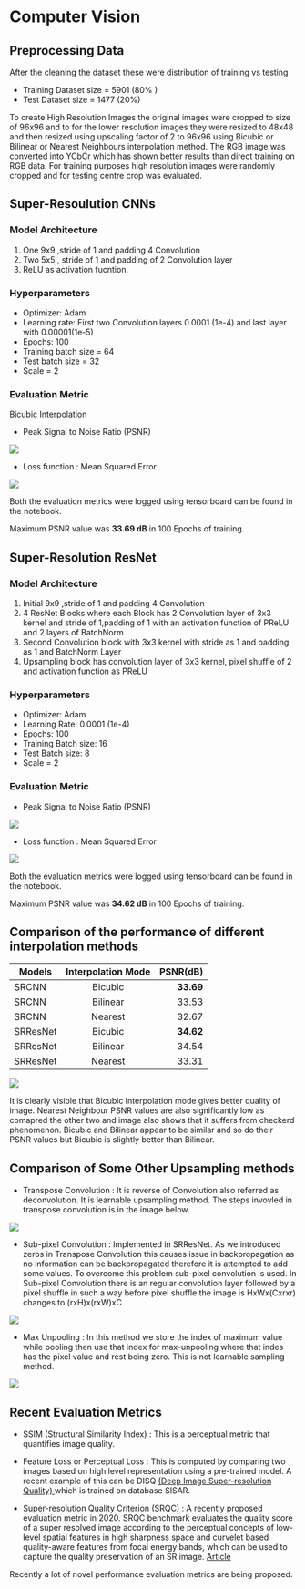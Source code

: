 # Computer Vision

## Preprocessing Data
After the cleaning the dataset these were distribution of training vs testing
* Training Dataset size = 5901 (80% )
* Test Dataset size = 1477 (20%)

To create High Resolution Images the original images were cropped to size of 96x96 and to for the lower resolution images they were resized to 48x48 and then resized using upscaling factor of 2 to 96x96 using Bicubic or Bilinear or Nearest Neighbours interpolation method. The RGB image was converted into YCbCr which has shown better results than direct training on RGB data. For training purposes high resolution images were randomly cropped and for testing centre crop was evaluated.

## Super-Resoulution CNNs

### Model Architecture
1. One 9x9 ,stride of 1 and padding 4 Convolution
2. Two 5x5 , stride of 1 and padding of 2 Convolution layer
3. ReLU as activation fucntion.

### Hyperparameters
* Optimizer: Adam
* Learning rate: First two Convolution layers 0.0001 (1e-4) and last layer with 0.00001(1e-5)
* Epochs: 100
* Training batch size = 64
* Test batch size = 32
* Scale = 2

### Evaluation Metric
Bicubic Interpolation
* Peak Signal to Noise Ratio (PSNR)
<img src="https://github.com/soham-chitnis10/SAiDL-Spring-Assignment-2022/blob/main/CV/results/PSNR%20vs%20Epoch_SRCNN.svg">

* Loss function : Mean Squared Error
<img src="https://github.com/soham-chitnis10/SAiDL-Spring-Assignment-2022/blob/main/CV/results/Loss%20vs%20Epoch_SRCNN.svg">

Both the evaluation metrics were logged using tensorboard can be found in the notebook.

Maximum PSNR value was **33.69 dB** in 100 Epochs of training.

## Super-Resolution ResNet

### Model Architecture
1. Initial 9x9 ,stride of 1 and padding 4 Convolution
2. 4 ResNet Blocks where each Block has 2 Convolution layer of 3x3 kernel and stride of 1,padding of 1 with an activation function of PReLU and 2 layers of BatchNorm
3. Second Convolution block with 3x3 kernel with stride as 1 and padding as 1 and BatchNorm Layer
4. Upsampling block has convolution layer of 3x3 kernel, pixel shuffle of 2 and activation function as PReLU

### Hyperparameters
* Optimizer: Adam
* Learning Rate: 0.0001 (1e-4)
* Epochs: 100
* Training Batch size: 16 
* Test Batch size: 8
* Scale = 2
    
### Evaluation Metric

* Peak Signal to Noise Ratio (PSNR)
<img src="https://github.com/soham-chitnis10/SAiDL-Spring-Assignment-2022/blob/main/CV/results/PSNR%20vs%20Epoch_SRResNet.svg">

* Loss function : Mean Squared Error
<img src="https://github.com/soham-chitnis10/SAiDL-Spring-Assignment-2022/blob/main/CV/results/Loss%20vs%20Epoch_SRResNet.svg">

Both the evaluation metrics were logged using tensorboard can be found in the notebook.

Maximum PSNR value was **34.62 dB** in 100 Epochs of training.

## Comparison of the performance of different interpolation methods

| Models    | Interpolation Mode | PSNR(dB)  |
| ----------| :-----------------:| ---------:|
| SRCNN     | Bicubic            |**33.69**  |
| SRCNN     | Bilinear           |  33.53    |
| SRCNN     | Nearest            |  32.67    |
| SRResNet  | Bicubic            |**34.62**  |
| SRResNet  | Bilinear           |  34.54    |
| SRResNet  | Nearest            |  33.31   |

<img src="https://github.com/soham-chitnis10/SAiDL-Spring-Assignment-2022/blob/main/CV/comparison_interpolation.png">

It is clearly visible that Bicubic Interpolation mode gives better quality of image. Nearest Neighbour PSNR values are also significantly low as comapred the other two and image also shows that it suffers from checkerd phenomenon. Bicubic and Bilinear appear to be similar and so do their PSNR values but Bicubic is slightly better than Bilinear.

## Comparison of Some Other Upsampling methods

* Transpose Convolution : It is reverse of Convolution also referred as deconvolution. It is learnable upsampling method. The steps invovled in transpose convolution is in the image below. 
<img src="https://github.com/soham-chitnis10/SAiDL-Spring-Assignment-2022/blob/main/CV/Transpose_Conv.png">

* Sub-pixel Convolution : Implemented in SRResNet. As we introduced zeros in Transpose Convolution this causes issue in backpropagation as no information can be backpropagated therefore it is attempted to add some values. To overcome this problem sub-pixel convolution is used. In Sub-pixel Convolution there is an regular convolution layer followed by a pixel shuffle in such a way before pixel shuffle the image is HxWx(Cxrxr) changes to (rxH)x(rxW)xC
<img src="https://miro.medium.com/max/875/0*-82Ps97CPgtUVMua">

* Max Unpooling : In this method we store the index of maximum value while pooling then use that index for max-unpooling where that indes has the pixel value and rest being zero. This is not learnable sampling method.
<img src="https://miro.medium.com/max/875/1*Mog6cmBG4XzLa0IFbjZIaA.png">

## Recent Evaluation Metrics

* SSIM (Structural Similarity Index) : This is a perceptual metric that quantifies image quality. 

* Feature Loss or Perceptual Loss : This is computed by comparing two images based on high level representation using a pre-trained model. A recent example of this can be DISQ [ (Deep Image Super-resolution Quality) ](https://arxiv.org/pdf/2012.08732.pdf) which is trained on database SISAR.

* Super-resolution Quality Criterion (SRQC) : A recently proposed evaluation metric in 2020. SRQC benchmark evaluates the quality score of a super resolved image according to the perceptual concepts of low-level spatial features in high sharpness space and curvelet based quality-aware features from focal energy bands, which can be used to capture the quality preservation of an SR image. [Article](https://link.springer.com/article/10.1007/s11042-020-09352)

Recently a lot of novel performance evaluation metrics are being proposed.
